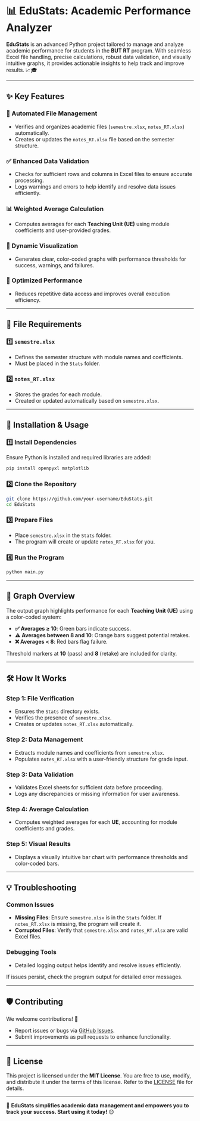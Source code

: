 # 📊 **EduStats: Academic Performance Analyzer**

**EduStats** is an advanced Python project tailored to manage and analyze academic performance for students in the **BUT RT** program. With seamless Excel file handling, precise calculations, robust data validation, and visually intuitive graphs, it provides actionable insights to help track and improve results. 📈🎓  

---

## ✨ **Key Features**

### **📁 Automated File Management**
- Verifies and organizes academic files (`semestre.xlsx`, `notes_RT.xlsx`) automatically.
- Creates or updates the `notes_RT.xlsx` file based on the semester structure.

### **✅ Enhanced Data Validation**
- Checks for sufficient rows and columns in Excel files to ensure accurate processing.
- Logs warnings and errors to help identify and resolve data issues efficiently.

### **📊 Weighted Average Calculation**
- Computes averages for each **Teaching Unit (UE)** using module coefficients and user-provided grades.

### **🎨 Dynamic Visualization**
- Generates clear, color-coded graphs with performance thresholds for success, warnings, and failures.

### **🚀 Optimized Performance**
- Reduces repetitive data access and improves overall execution efficiency.

---

## 📂 **File Requirements**

### 1️⃣ **`semestre.xlsx`**
- Defines the semester structure with module names and coefficients.
- Must be placed in the `Stats` folder.

### 2️⃣ **`notes_RT.xlsx`**
- Stores the grades for each module.
- Created or updated automatically based on `semestre.xlsx`.

---

## 🚀 **Installation & Usage**

### 1️⃣ **Install Dependencies**
Ensure Python is installed and required libraries are added:  
```bash
pip install openpyxl matplotlib
```

### 2️⃣ **Clone the Repository**  
```bash
git clone https://github.com/your-username/EduStats.git
cd EduStats
```

### 3️⃣ **Prepare Files**
- Place `semestre.xlsx` in the `Stats` folder.
- The program will create or update `notes_RT.xlsx` for you.

### 4️⃣ **Run the Program**  
```bash
python main.py
```

---

## 🎨 **Graph Overview**

The output graph highlights performance for each **Teaching Unit (UE)** using a color-coded system:  
- **✅ Averages ≥ 10**: Green bars indicate success.  
- **⚠️ Averages between 8 and 10**: Orange bars suggest potential retakes.  
- **❌ Averages < 8**: Red bars flag failure.  

Threshold markers at **10** (pass) and **8** (retake) are included for clarity.

---

## 🛠️ **How It Works**

### **Step 1: File Verification**
- Ensures the `Stats` directory exists.
- Verifies the presence of `semestre.xlsx`.
- Creates or updates `notes_RT.xlsx` automatically.

### **Step 2: Data Management**
- Extracts module names and coefficients from `semestre.xlsx`.
- Populates `notes_RT.xlsx` with a user-friendly structure for grade input.

### **Step 3: Data Validation**
- Validates Excel sheets for sufficient data before proceeding.
- Logs any discrepancies or missing information for user awareness.

### **Step 4: Average Calculation**
- Computes weighted averages for each **UE**, accounting for module coefficients and grades.

### **Step 5: Visual Results**
- Displays a visually intuitive bar chart with performance thresholds and color-coded bars.

---

## 💡 **Troubleshooting**

### Common Issues
- **Missing Files**: Ensure `semestre.xlsx` is in the `Stats` folder. If `notes_RT.xlsx` is missing, the program will create it.
- **Corrupted Files**: Verify that `semestre.xlsx` and `notes_RT.xlsx` are valid Excel files.

### Debugging Tools
- Detailed logging output helps identify and resolve issues efficiently.

If issues persist, check the program output for detailed error messages.

---

## 🛡 **Contributing**  

We welcome contributions! 🚀  
- Report issues or bugs via [GitHub Issues](https://github.com/your-username/EduStats/issues).  
- Submit improvements as pull requests to enhance functionality.  

---

## 📜 **License**  

This project is licensed under the **MIT License**. You are free to use, modify, and distribute it under the terms of this license. Refer to the [LICENSE](./LICENSE) file for details.

---

🎉 **EduStats simplifies academic data management and empowers you to track your success. Start using it today!** 😊
